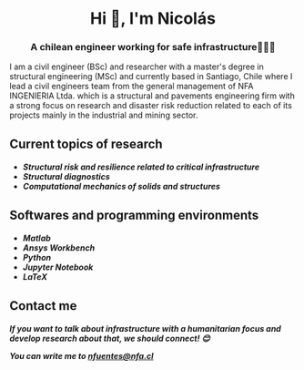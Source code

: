 <h1 align="center">Hi 👋, I'm Nicolás</h1>
<h3 align="center">A chilean engineer working for safe infrastructure👷🏼‍♂️</h3> 

I am a civil engineer (BSc) and researcher with a master's degree in structural engineering (MSc) and currently based in Santiago, Chile where I lead a civil engineers team from the general management of NFA INGENIERIA Ltda. which is a structural and pavements engineering firm with a strong focus on research and disaster risk reduction related to each of its projects mainly in the industrial and mining sector.     
 
<h2 align="left">Current topics of research
<h5 align="left">
    
- Structural risk and resilience related to critical infrastructure
- Structural diagnostics
- Computational mechanics of solids and structures 

<h2 align="left">Softwares and programming environments
<h5 align="left">
    
- Matlab
- Ansys Workbench 
- Python
- Jupyter Notebook
- LaTeX

<h2 align="left">Contact me
  <h5 align="left">
If you want to talk about infrastructure with a humanitarian focus and develop research about that, we should connect! 😊   
    
You can write me to nfuentes@nfa.cl
